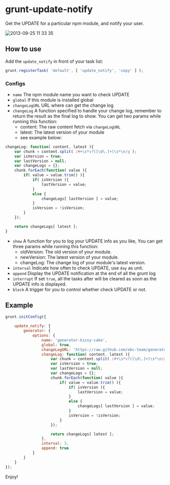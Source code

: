 # grunt-update-notify

Get the UPDATE for a particular npm module, and notify your user.

![2013-09-25 11 33 35](https://f.cloud.github.com/assets/499870/1205904/48c2eabc-2593-11e3-8c37-957b86c3b35f.png)


## How to use

Add the `update_notify` in front of your task list:

```js
grunt.registerTask( 'default', [ 'update_notify', 'copy' ] );
```

### Configs

- `name` The npm module name you want to check UPDATE
- `global` If this module is installed global
- `changeLogURL` URL where can get the change log
- `changeLog` A function specified to handle your change log, remember to return the result as the final log to show. You can get two params while running this function:
    - content: The raw content fetch via `changeLogURL`
    - latest: The latest version of your module
    - see example below:

```js
changeLog: function( content, latest ){
    var chunk = content.split( /#+\s*v?([\d\.]+)\s*\n/g );
    var isVersion = true;
    var lastVersion = null;
    var changeLogs = {};
    chunk.forEach(function( value ){
        if( value = value.trim() ){
            if( isVersion ){
                lastVersion = value;
            }
            else {
                changeLogs[ lastVersion ] = value;
            }
            isVersion = !isVersion;
        }
    });

    return changeLogs[ latest ];
}
```

- `show` A function for you to log your UPDATE info as you like, You can get three params while running this function:
    - oldVersion: The old version of your module.
    - newVersion: The latest version of your module.
    - changeLog: The change log of your module's latest version.
- `interval` Indicate how often to check UPDATE, use `day` as unit.
- `append` Display the UPDATE notification at the end of all the grunt log
- `interrupt` If set `true`, all the tasks after will be cleared as soon as the UPDATE info is displayed.
- `block` A trigger for you to control whether check UPDATE or not.

## Example

```js
grunt.initConfig({

    update_notify: {
        generator: {
            options: {
                name: 'generator-kissy-cake',
                global: true,
                changeLogURL: 'https://raw.github.com/abc-team/generator-kissy-cake/master/CHANGELOG.md',
                changeLog: function( content, latest ){
                    var chunk = content.split( /#+\s*v?([\d\.]+)\s*\n/g );
                    var isVersion = true;
                    var lastVersion = null;
                    var changeLogs = {};
                    chunk.forEach(function( value ){
                        if( value = value.trim() ){
                            if( isVersion ){
                                lastVersion = value;
                            }
                            else {
                                changeLogs[ lastVersion ] = value;
                            }
                            isVersion = !isVersion;
                        }
                    });

                    return changeLogs[ latest ];
                },
                interval: 3,
                append: true
            }
        }
    }
});
```

Enjoy!
